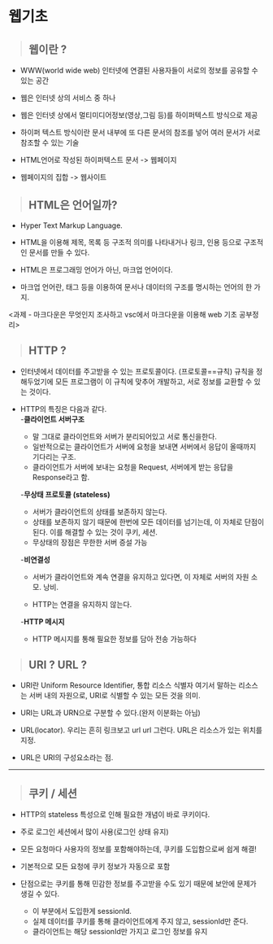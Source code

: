 # 웹기초

> ## 웹이란 ?

- WWW(world wide web) 인터넷에 연결된 사용자들이 서로의 정보를 공유할 수 있는 공간

- 웹은 인터넷 상의 서비스 중 하나

- 웹은 인터넷 상에서 멀티미디어정보(영상,그림 등)를 하이퍼텍스트 방식으로 제공

- 하이퍼 텍스트 방식이란 문서 내부에 또 다른 문서의 참조를 넣어 여러 문서가 서로 참조할 수 있는 기술

- HTML언어로 작성된 하이퍼텍스트 문서 -> 웹페이지

- 웹페이지의 집합 -> 웹사이트

> ## HTML은 언어일까?

- Hyper Text Markup Language.

- HTML을 이용해 제목, 목록 등 구조적 의미를 나타내거나 링크, 인용 등으로 구조적인 문서를 만들 수 있다.

- HTML은 프로그래밍 언어가 아닌,
  마크업 언어이다.

- 마크업 언어란, 태그 등을 이용하여 문서나 데이터의 구조를 명시하는 언어의 한 가지.

<과제 - 마크다운은 무엇인지 조사하고 vsc에서 마크다운을 이용해 web 기초 공부정리>

> ## HTTP ?

- 인터넷에서 데이터를 주고받을 수 있는 프로토콜이다. (프로토콜==규칙)
  규칙을 정해두었기에 모든 프로그램이 이 규칙에 맞추어 개발하고, 서로 정보를 교환할 수 있는 것이다.

* HTTP의 특징은 다음과 같다.  
  -**클라이언트 서버구조**

  - 말 그대로 클라이언트와 서버가 분리되어있고 서로 통신을한다.

  * 일반적으로는 클라이언트가 서버에 요청을 보내면 서버에서 응답이 올때까지 기다리는 구조.
  * 클라이언트가 서버에 보내는 요청을 Request, 서버에게 받는 응답을 Response라고 함.

  -**무상태 프로토콜 (stateless)**

  - 서버가 클라이언트의 상태를 보존하지 않는다.
  - 상태를 보존하지 않기 때문에 한번에 모든 데이터를 넘기는데, 이 자체로 단점이 된다. 이를 해결할 수 있는 것이 쿠키, 세션.
  - 무상태의 장점은 무한한 서버 증설 가능

  -**비연결성**

  - 서버가 클라이언트와 계속 연결을 유지하고 있다면, 이 자체로 서버의 자원 소모. 낭비.

  - HTTP는 연결을 유지하지 않는다.

  -**HTTP 메시지**

  - HTTP 메시지를 통해 필요한 정보를 담아 전송 가능하다

> ## URI ? URL ?

- URI란 Uniform Resource Identifier, 통합 리소스 식별자
  여기서 말하는 리소스는 서버 내의 자원으로, URI로 식별할 수 있는 모든 것을 의미.

- URI는 URL과 URN으로 구분할 수 있다.(완저 이분화는 아님)

- URL(locator). 우리는 흔히 링크보고 url url 그런다. URL은 리소스가 있는 위치를 지정.

- URL은 URI의 구성요소라는 점.

---

> ## 쿠키 / 세션

- HTTP의 stateless 특성으로 인해 필요한 개념이 바로 쿠키이다.

- 주로 로그인 세션에서 많이 사용(로그인 상태 유지)

- 모든 요청마다 사용자의 정보를 포함해야하는데, 쿠키를 도입함으로써 쉽게 해결!

- 기본적으로 모든 요청에 쿠키 정보가 자동으로 포함

- 단점으로는 쿠키를 통해 민감한 정보를 주고받을 수도 있기 때문에 보안에 문제가 생길 수 있다.
  - 이 부분에서 도입한게 sessionId.
  - 실제 데이터를 쿠키를 통해 클라이언트에게 주지 않고, sessionId만 준다.
  - 클라이언트는 해당 sessionId만 가지고 로그인 정보를 유지
